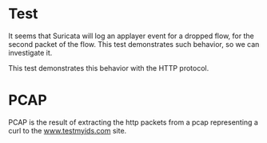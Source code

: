 Test
====

It seems that Suricata will log an applayer event for a dropped flow, for the
second packet of the flow. This test demonstrates such behavior, so we can
investigate it.

This test demonstrates this behavior with the HTTP protocol.


PCAP
====

PCAP is the result of extracting the http packets from a pcap representing a
curl to the www.testmyids.com site.
